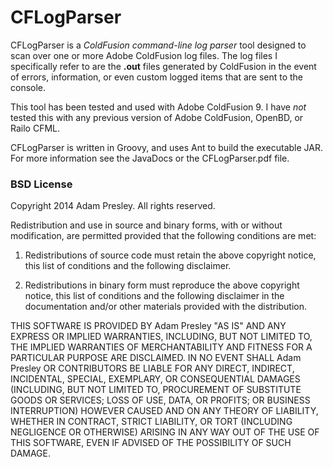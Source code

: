 CFLogParser
===========

CFLogParser is a *ColdFusion command-line log parser* tool designed to scan over one or more
Adobe ColdFusion log files. The log files I specifically refer to are the **.out** files
generated by ColdFusion in the event of errors, information, or even custom logged items
that are sent to the console.

This tool has been tested and used with Adobe ColdFusion 9. I have *not* tested this
with any previous version of Adobe ColdFusion, OpenBD, or Railo CFML.

CFLogParser is written in Groovy, and uses Ant to build the executable JAR.
For more information see the JavaDocs or the CFLogParser.pdf file.


### BSD License
Copyright 2014 Adam Presley. All rights reserved.

Redistribution and use in source and binary forms, with or without
modification, are permitted provided that the following conditions are met:

1. Redistributions of source code must retain the above copyright notice, this
   list of conditions and the following disclaimer.

2. Redistributions in binary form must reproduce the above copyright notice,
   this list of conditions and the following disclaimer in the documentation
   and/or other materials provided with the distribution.

THIS SOFTWARE IS PROVIDED BY Adam Presley "AS IS" AND ANY EXPRESS OR IMPLIED
WARRANTIES, INCLUDING, BUT NOT LIMITED TO, THE IMPLIED WARRANTIES OF
MERCHANTABILITY AND FITNESS FOR A PARTICULAR PURPOSE ARE DISCLAIMED. IN NO
EVENT SHALL Adam Presley OR CONTRIBUTORS BE LIABLE FOR ANY DIRECT, INDIRECT,
INCIDENTAL, SPECIAL, EXEMPLARY, OR CONSEQUENTIAL DAMAGES (INCLUDING, BUT NOT
LIMITED TO, PROCUREMENT OF SUBSTITUTE GOODS OR SERVICES; LOSS OF USE, DATA, OR
PROFITS; OR BUSINESS INTERRUPTION) HOWEVER CAUSED AND ON ANY THEORY OF
LIABILITY, WHETHER IN CONTRACT, STRICT LIABILITY, OR TORT (INCLUDING NEGLIGENCE
OR OTHERWISE) ARISING IN ANY WAY OUT OF THE USE OF THIS SOFTWARE, EVEN IF
ADVISED OF THE POSSIBILITY OF SUCH DAMAGE.